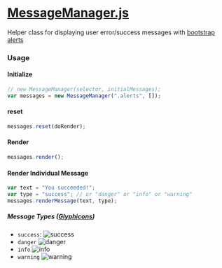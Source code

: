# [MessageManager.js](https://github.com/4534-WiredWizards/ScoutingApp2016/blob/master/js/MessageManager.js)

Helper class for displaying user error/success messages with [bootstrap alerts](http://getbootstrap.com/components/#alerts)

### Usage

#### Initialize
```javascript
// new MessageManager(selector, initialMessages);
var messages = new MessageManager(".alerts", []);
```

#### reset
```javascript
messages.reset(doRender);
```

#### Render
```javascript
messages.render();
```

#### Render Individual Message
```javascript
var text = "You succeeded!";
var type = "success"; // or "danger" or "info" or "warning"
messages.renderMessage(text, type);
```

##### Message Types ([Glyphicons](http://glyphicons.com/))
* `success`: ![success](https://raw.githubusercontent.com/4534-WiredWizards/ScoutingApp2016/master/docs/screenshots/success-alert.png?token=AHH6q-LCduttLmkLoDgnvKj7nl91HqVOks5Wt5eNwA%3D%3D)
* `danger`  ![danger](https://raw.githubusercontent.com/4534-WiredWizards/ScoutingApp2016/master/docs/screenshots/danger-alert.png?token=AHH6q563aCNnPRw9yQzctY-kZOqssM67ks5Wt5eMwA%3D%3D)
* `info`  ![info](https://raw.githubusercontent.com/4534-WiredWizards/ScoutingApp2016/master/docs/screenshots/info-alert.png?token=AHH6q9GoCjJMijPF27FDiIpHQGbaf4Xuks5Wt5eMwA%3D%3D)
* `warning`  ![warning](https://raw.githubusercontent.com/4534-WiredWizards/ScoutingApp2016/master/docs/screenshots/warning-alert.png?token=AHH6q220NN6rXhIzDIwtxG2eAXm3iMJVks5Wt5eOwA%3D%3D)
